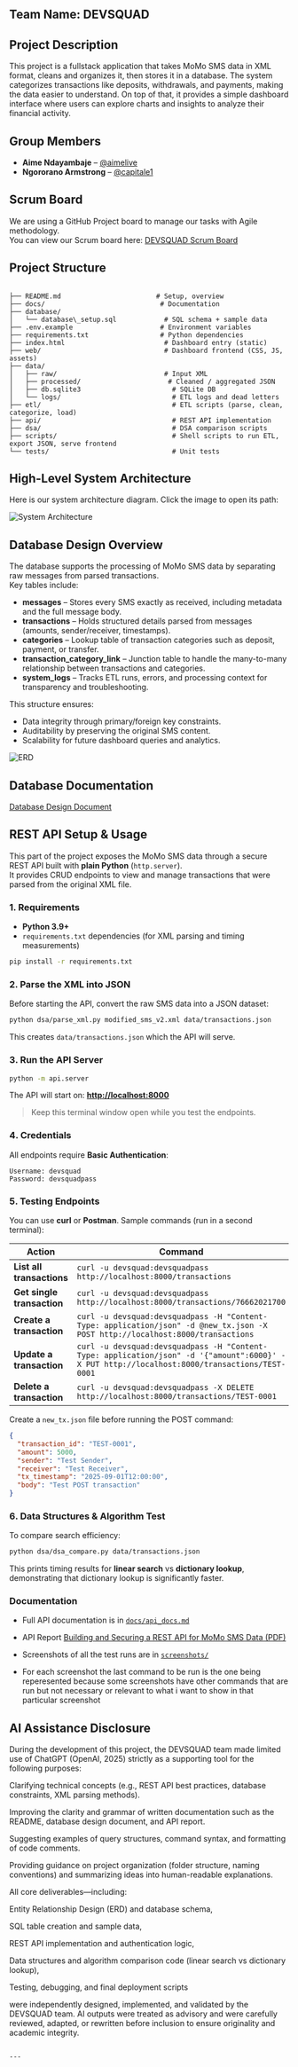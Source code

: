 ## Team Name: DEVSQUAD

## Project Description

This project is a fullstack application that takes MoMo SMS data in XML format, cleans and organizes it, then stores it in a database. The system categorizes transactions like deposits, withdrawals, and payments, making the data easier to understand. On top of that, it provides a simple dashboard interface where users can explore charts and insights to analyze their financial activity.

## Group Members
- **Aime Ndayambaje** – [@aimelive](https://github.com/aimelive)  
- **Ngororano Armstrong** – [@capitale1](https://github.com/capitale1)  

## Scrum Board

We are using a GitHub Project board to manage our tasks with Agile methodology.  
You can view our Scrum board here: [DEVSQUAD Scrum Board](https://github.com/users/aimelive/projects/2)

## Project Structure

```

├── README.md                        # Setup, overview
├── docs/                             # Documentation
├── database/
│   └── database\_setup.sql            # SQL schema + sample data
├── .env.example                      # Environment variables
├── requirements.txt                  # Python dependencies
├── index.html                         # Dashboard entry (static)
├── web/                               # Dashboard frontend (CSS, JS, assets)
├── data/
│   ├── raw/                           # Input XML
│   ├── processed/                      # Cleaned / aggregated JSON
│   ├── db.sqlite3                       # SQLite DB
│   └── logs/                            # ETL logs and dead letters
├── etl/                                 # ETL scripts (parse, clean, categorize, load)
├── api/                                 # REST API implementation
├── dsa/                                 # DSA comparison scripts
├── scripts/                             # Shell scripts to run ETL, export JSON, serve frontend
└── tests/                               # Unit tests

````

## High-Level System Architecture

Here is our system architecture diagram. Click the image to open its path:

![System Architecture](web/assets/my%20arctechure.jpg)

## Database Design Overview

The database supports the processing of MoMo SMS data by separating raw messages from parsed transactions.  
Key tables include:

- **messages** – Stores every SMS exactly as received, including metadata and the full message body.  
- **transactions** – Holds structured details parsed from messages (amounts, sender/receiver, timestamps).  
- **categories** – Lookup table of transaction categories such as deposit, payment, or transfer.  
- **transaction_category_link** – Junction table to handle the many-to-many relationship between transactions and categories.  
- **system_logs** – Tracks ETL runs, errors, and processing context for transparency and troubleshooting.

This structure ensures:
- Data integrity through primary/foreign key constraints.  
- Auditability by preserving the original SMS content.  
- Scalability for future dashboard queries and analytics.

![ERD](web/assets/ERD.png)

## Database Documentation
[Database Design Document](docs/Database%20Design%20Document%20(2).pdf)


##  REST API Setup & Usage

This part of the project exposes the MoMo SMS data through a secure REST API built with **plain Python** (`http.server`).  
It provides CRUD endpoints to view and manage transactions that were parsed from the original XML file.

### 1️. Requirements
- **Python 3.9+**
- `requirements.txt` dependencies (for XML parsing and timing measurements)
```bash
pip install -r requirements.txt
````

### 2️. Parse the XML into JSON

Before starting the API, convert the raw SMS data into a JSON dataset:

```bash
python dsa/parse_xml.py modified_sms_v2.xml data/transactions.json
```

This creates `data/transactions.json` which the API will serve.

### 3️. Run the API Server

```bash
python -m api.server
```

The API will start on:
 **[http://localhost:8000](http://localhost:8000)**

> Keep this terminal window open while you test the endpoints.

### 4️. Credentials

All endpoints require **Basic Authentication**:

```
Username: devsquad
Password: devsquadpass
```

### 5️. Testing Endpoints

You can use **curl** or **Postman**.
Sample commands (run in a second terminal):

| Action                     | Command                                                                                                                                      |
| -------------------------- | -------------------------------------------------------------------------------------------------------------------------------------------- |
| **List all transactions**  | `curl -u devsquad:devsquadpass http://localhost:8000/transactions`                                                                           |
| **Get single transaction** | `curl -u devsquad:devsquadpass http://localhost:8000/transactions/76662021700`                                                               |
| **Create a transaction**   | `curl -u devsquad:devsquadpass -H "Content-Type: application/json" -d @new_tx.json -X POST http://localhost:8000/transactions`               |
| **Update a transaction**   | `curl -u devsquad:devsquadpass -H "Content-Type: application/json" -d '{"amount":6000}' -X PUT http://localhost:8000/transactions/TEST-0001` |
| **Delete a transaction**   | `curl -u devsquad:devsquadpass -X DELETE http://localhost:8000/transactions/TEST-0001`                                                       |

Create a `new_tx.json` file before running the POST command:

```json
{
  "transaction_id": "TEST-0001",
  "amount": 5000,
  "sender": "Test Sender",
  "receiver": "Test Receiver",
  "tx_timestamp": "2025-09-01T12:00:00",
  "body": "Test POST transaction"
}
```

### 6️. Data Structures & Algorithm Test

To compare search efficiency:

```bash
python dsa/dsa_compare.py data/transactions.json
```

This prints timing results for **linear search** vs **dictionary lookup**, demonstrating that dictionary lookup is significantly faster.



###  Documentation

* Full API documentation is in [`docs/api_docs.md`](docs/api_docs.md)
* API Report
[Building and Securing a REST API for MoMo SMS Data (PDF)](docs/Building%20and%20Securing%20a%20REST%20API%20for%20MoMo%20SMS%20Data.pdf)

* Screenshots of all the test runs are in [`screenshots/`](screenshots/)
* For each screenshot the last command to be run is the one being reperesented because some screenshots have other commands that are run but not necessary or relevant to what i want to show in that particular screenshot


## AI Assistance Disclosure

During the development of this project, the DEVSQUAD team made limited use of ChatGPT (OpenAI, 2025) strictly as a supporting tool for the following purposes:

Clarifying technical concepts (e.g., REST API best practices, database constraints, XML parsing methods).

Improving the clarity and grammar of written documentation such as the README, database design document, and API report.

Suggesting examples of query structures, command syntax, and formatting of code comments.

Providing guidance on project organization (folder structure, naming conventions) and summarizing ideas into human-readable explanations.

All core deliverables—including:

Entity Relationship Design (ERD) and database schema,

SQL table creation and sample data,

REST API implementation and authentication logic,

Data structures and algorithm comparison code (linear search vs dictionary lookup),

Testing, debugging, and final deployment scripts

were independently designed, implemented, and validated by the DEVSQUAD team.
AI outputs were treated as advisory and were carefully reviewed, adapted, or rewritten before inclusion to ensure originality and academic integrity.

```

---

```
